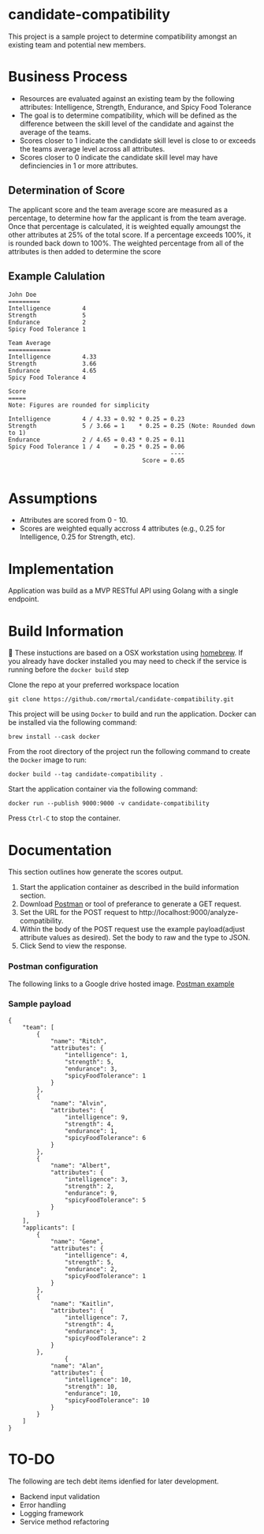 # candidate-compatibility
This project is a sample project to determine compatibility amongst an existing team and potential new members.

# Business Process
- Resources are evaluated against an existing team by the following attributes: Intelligence, Strength, Endurance, and Spicy Food Tolerance
- The goal is to determine compatibility, which will be defined as the difference between the skill level of the candidate and against the average of the teams.
- Scores closer to 1 indicate the candidate skill level is close to or exceeds the teams average level across all attributes.
- Scores closer to 0 indicate the candidate skill level may have definciencies in 1 or more attributes. 

## Determination of Score
The applicant score and the team average score are measured as a percentage, to determine how far the applicant is from the team average. Once that percentage is calculated, it is weighted equally amoungst the other attributes at 25% of the total score. If a percentage exceeds 100%, it is rounded back down to 100%. The weighted percentage from all of the attributes is then added to determine the score 

## Example Calulation
```
John Doe        
=========
Intelligence         4
Strength             5
Endurance            2
Spicy Food Tolerance 1

Team Average
============
Intelligence         4.33 
Strength             3.66
Endurance            4.65
Spicy Food Tolerance 4

Score
=====
Note: Figures are rounded for simplicity

Intelligence         4 / 4.33 = 0.92 * 0.25 = 0.23  
Strength             5 / 3.66 = 1    * 0.25 = 0.25 (Note: Rounded down to 1)
Endurance            2 / 4.65 = 0.43 * 0.25 = 0.11 
Spicy Food Tolerance 1 / 4    = 0.25 * 0.25 = 0.06
                                              ----
                                      Score = 0.65


```

# Assumptions 
- Attributes are scored from 0 - 10.
- Scores are weighted equally accross 4 attributes (e.g., 0.25 for Intelligence, 0.25 for Strength, etc).

# Implementation
Application was build as a MVP RESTful API using Golang with a single endpoint.

# Build Information
🚨 These instuctions are based on a OSX workstation using [homebrew](https://brew.sh/). If you already have docker installed you may need to check if the service is running before the `docker build` step

Clone the repo at your preferred workspace location

`git clone https://github.com/rmortal/candidate-compatibility.git`

This project will be using `Docker` to build and run the application. Docker can be installed via the following command:

`brew install --cask docker`

From the root directory of the project run the following command to create the `Docker` image to run:

`docker build --tag candidate-compatibility .`

Start the application container via the following command:

`docker run --publish 9000:9000 -v candidate-compatibility`

Press `Ctrl-C` to stop the container. 

# Documentation
This section outlines how generate the scores output.

1. Start the application container as described in the build information section.
2. Download [Postman](https://www.postman.com/) or tool of preferance to generate a GET request.
3. Set the URL for the POST request to http://localhost:9000/analyze-compatibility.
4. Within the body of the POST request use the example payload(adjust attribute values as desired). Set the body to raw and the type to JSON.
5. Click Send to view the response. 

### Postman configuration
The following links to a Google drive hosted image.
[Postman example](https://drive.google.com/file/d/1b-vqe2pcsuoHpt4j3Eg1XcSKG6TF8rLp/view?usp=share_link)

### Sample payload
```
{
    "team": [
        {
            "name": "Ritch",
            "attributes": {
                "intelligence": 1,
                "strength": 5,
                "endurance": 3,
                "spicyFoodTolerance": 1
            }
        },
        {
            "name": "Alvin",
            "attributes": {
                "intelligence": 9,
                "strength": 4,
                "endurance": 1,
                "spicyFoodTolerance": 6
            }
        },
        {
            "name": "Albert",
            "attributes": {
                "intelligence": 3,
                "strength": 2,
                "endurance": 9,
                "spicyFoodTolerance": 5
            }
        }
    ],
    "applicants": [
        {
            "name": "Gene",
            "attributes": {
                "intelligence": 4,
                "strength": 5,
                "endurance": 2,
                "spicyFoodTolerance": 1
            }
        },
        {
            "name": "Kaitlin",
            "attributes": {
                "intelligence": 7,
                "strength": 4,
                "endurance": 3,
                "spicyFoodTolerance": 2
            }
        },
                {
            "name": "Alan",
            "attributes": {
                "intelligence": 10,
                "strength": 10,
                "endurance": 10,
                "spicyFoodTolerance": 10
            }
        }
    ]
}
```

# TO-DO
The following are tech debt items idenfied for later development. 
- Backend input validation
- Error handling
- Logging framework
- Service method refactoring